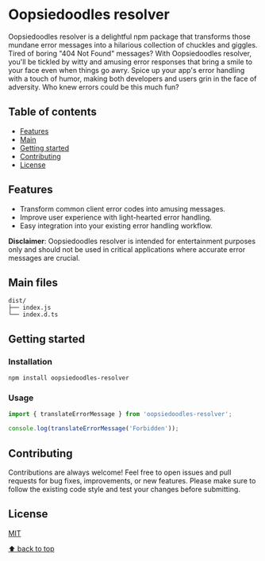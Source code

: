 # Oopsiedoodles resolver

Oopsiedoodles resolver is a delightful npm package that transforms those mundane error messages into a hilarious collection of chuckles and giggles. Tired of boring "404 Not Found" messages? With Oopsiedoodles resolver, you'll be tickled by witty and amusing error responses that bring a smile to your face even when things go awry. Spice up your app's error handling with a touch of humor, making both developers and users grin in the face of adversity. Who knew errors could be this much fun?

## Table of contents

- [Features](#features)
- [Main](#main)
- [Getting started](#getting-started)
- [Contributing](#contributing)
- [License](#license)

## Features

- Transform common client error codes into amusing messages.
- Improve user experience with light-hearted error handling.
- Easy integration into your existing error handling workflow.

**Disclaimer**: Oopsiedoodles resolver is intended for entertainment purposes only and should not be used in critical applications where accurate error messages are crucial.

## Main files

```text
dist/
├── index.js
└── index.d.ts 
```

## Getting started

### Installation

```shell
npm install oopsiedoodles-resolver
```

### Usage

```js
import { translateErrorMessage } from 'oopsiedoodles-resolver';

console.log(translateErrorMessage('Forbidden'));
```

## Contributing

Contributions are always welcome! Feel free to open issues and pull requests for bug fixes, improvements, or new features. Please make sure to follow the existing code style and test your changes before submitting.

## License

[MIT](https://opensource.org/licenses/MIT)

[⬆ back to top](#table-of-contents)